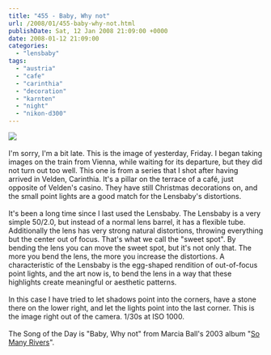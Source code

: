 ```yaml
---
title: "455 - Baby, Why not"
url: /2008/01/455-baby-why-not.html
publishDate: Sat, 12 Jan 2008 21:09:00 +0000
date: 2008-01-12 21:09:00
categories: 
  - "lensbaby"
tags: 
  - "austria"
  - "cafe"
  - "carinthia"
  - "decoration"
  - "karnten"
  - "night"
  - "nikon-d300"
---
```

<a href="https://d25zfm9zpd7gm5.cloudfront.net/1200x1200/2008/20080111_214009.JPG" target="_blank"><img src="https://d25zfm9zpd7gm5.cloudfront.net/0600x0600/2008/20080111_214009.JPG"/></a><br/><br/>I'm sorry, I'm a bit late. This is the image of yesterday, Friday. I began taking images on the train from Vienna, while waiting for its departure, but they did not turn out too well. This one is from a series that I shot after having arrived in Velden, Carinthia. It's a pillar on the terrace of a café, just opposite of Velden's casino. They have still Christmas decorations on, and the small point lights are a good match for the Lensbaby's distortions.<br/><br/>It's been a long time since I last used the Lensbaby. The Lensbaby is a very simple 50/2.0, but instead of a normal lens barrel, it has a flexible tube. Additionally the lens has very strong natural distortions, throwing everything but the center out of focus. That's what we call the "sweet spot". By bending the lens you can move the sweet spot, but it's not only that. The more you bend the lens, the more you increase the distortions. A characteristic of the Lensbaby is the egg-shaped rendition of out-of-focus point lights, and the art now is, to bend the lens in a way that these highlights create meaningful or aesthetic patterns.<br/><br/>In this case I have tried to let shadows point into the corners, have a stone there on the lower right, and let the lights point into the last corner. This is the image right out of the camera. 1/30s at ISO 1000.<br/><br/>The Song of the Day is "Baby, Why not" from Marcia Ball's 2003 album "<a href="http://www.amazon.com/So-Many-Rivers-Marcia-Ball/dp/B00008NG59" target="_blank">So Many Rivers</a>".

